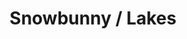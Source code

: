 ---
ee_id_thing: '4265'
site: '1'
type: '2'
inv_num: 2015-053
add_credit:
url: 2015-053-snowbunny-lakes
title: Snowbunny / Lakes
year: '2015'
display_year: '2015'
medium: 1920x1080 H.264/MPEG-4 Part 10 looped digital file (from 11 lossless TIF masters),
  media player, 70” flatscreen, armature, various cables
dims: 79 x 36.5 x 11 inches
pitch:
ps:
live_url:
youtube:
related_code:
imgs: snowbunny-lakes-2015-053-full-still-database-JH.jpg
subheading:
download:
commission:
related:
layout: things-i-made
---